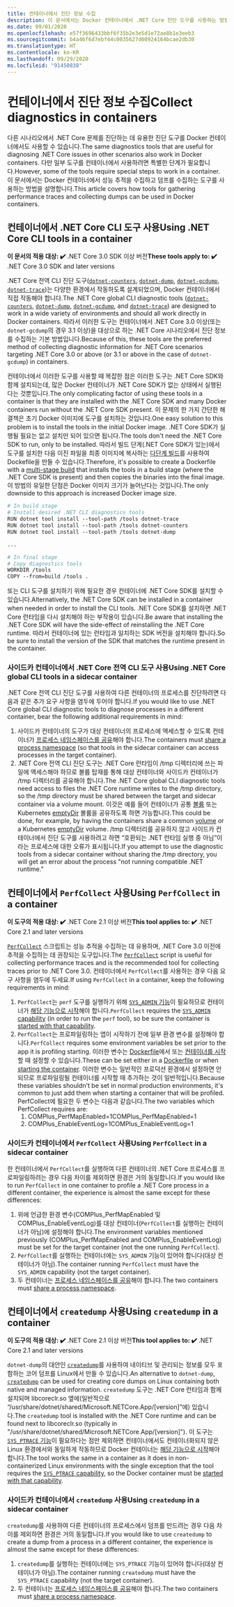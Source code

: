 ```yaml
---
title: 컨테이너에서 진단 정보 수집
description: 이 문서에서는 Docker 컨테이너에서 .NET Core 진단 도구를 사용하는 방법에 대해 알아봅니다.
ms.date: 09/01/2020
ms.openlocfilehash: e57f3696433bbf6f35b2e3e5d1e72ae8b1e3eeb3
ms.sourcegitcommit: b4a46f6d7ebf44c0035627d00924164bcae2db30
ms.translationtype: HT
ms.contentlocale: ko-KR
ms.lasthandoff: 09/29/2020
ms.locfileid: "91450838"
---
```

# <a name="collect-diagnostics-in-containers"></a><span data-ttu-id="f1481-103">컨테이너에서 진단 정보 수집</span><span class="sxs-lookup"><span data-stu-id="f1481-103">Collect diagnostics in containers</span></span>

<span data-ttu-id="f1481-104">다른 시나리오에서 .NET Core 문제를 진단하는 데 유용한 진단 도구를 Docker 컨테이너에서도 사용할 수 있습니다.</span><span class="sxs-lookup"><span data-stu-id="f1481-104">The same diagnostics tools that are useful for diagnosing .NET Core issues in other scenarios also work in Docker containers.</span></span> <span data-ttu-id="f1481-105">다만 일부 도구를 컨테이너에서 사용하려면 특별한 단계가 필요합니다.</span><span class="sxs-lookup"><span data-stu-id="f1481-105">However, some of the tools require special steps to work in a container.</span></span> <span data-ttu-id="f1481-106">이 문서에서는 Docker 컨테이너에서 성능 추적을 수집하고 덤프를 수집하는 도구를 사용하는 방법을 설명합니다.</span><span class="sxs-lookup"><span data-stu-id="f1481-106">This article covers how tools for gathering performance traces and collecting dumps can be used in Docker containers.</span></span>

## <a name="using-net-core-cli-tools-in-a-container"></a><span data-ttu-id="f1481-107">컨테이너에서 .NET Core CLI 도구 사용</span><span class="sxs-lookup"><span data-stu-id="f1481-107">Using .NET Core CLI tools in a container</span></span>

<span data-ttu-id="f1481-108">**이 문서의 적용 대상: ✔️** .NET Core 3.0 SDK 이상 버전</span><span class="sxs-lookup"><span data-stu-id="f1481-108">**These tools apply to: ✔️** .NET Core 3.0 SDK and later versions</span></span>

<span data-ttu-id="f1481-109">.NET Core 전역 CLI 진단 도구([`dotnet-counters`](dotnet-counters.md), [`dotnet-dump`](dotnet-dump.md), [`dotnet-gcdump`](dotnet-gcdump.md), [`dotnet-trace`](dotnet-trace.md))는 다양한 환경에서 작동하도록 설계되었으며, Docker 컨테이너에서 직접 작동해야 합니다.</span><span class="sxs-lookup"><span data-stu-id="f1481-109">The .NET Core global CLI diagnostic tools ([`dotnet-counters`](dotnet-counters.md), [`dotnet-dump`](dotnet-dump.md), [`dotnet-gcdump`](dotnet-gcdump.md), and [`dotnet-trace`](dotnet-trace.md)) are designed to work in a wide variety of environments and should all work directly in Docker containers.</span></span> <span data-ttu-id="f1481-110">따라서 이러한 도구는 컨테이너에서 .NET Core 3.0 이상(또는 `dotnet-gcdump`의 경우 3.1 이상)을 대상으로 하는 .NET Core 시나리오에서 진단 정보를 수집하는 기본 방법입니다.</span><span class="sxs-lookup"><span data-stu-id="f1481-110">Because of this, these tools are the preferred method of collecting diagnostic information for .NET Core scenarios targeting .NET Core 3.0 or above (or 3.1 or above in the case of `dotnet-gcdump`) in containers.</span></span>

<span data-ttu-id="f1481-111">컨테이너에서 이러한 도구를 사용할 때 복잡한 점은 이러한 도구는 .NET Core SDK와 함께 설치되는데, 많은 Docker 컨테이너가 .NET Core SDK가 없는 상태에서 실행된다는 것뿐입니다.</span><span class="sxs-lookup"><span data-stu-id="f1481-111">The only complicating factor of using these tools in a container is that they are installed with the .NET Core SDK and many Docker containers run without the .NET Core SDK present.</span></span> <span data-ttu-id="f1481-112">이 문제의 한 가지 간단한 해결책은 초기 Docker 이미지에 도구를 설치하는 것입니다.</span><span class="sxs-lookup"><span data-stu-id="f1481-112">One easy solution to this problem is to install the tools in the initial Docker image.</span></span> <span data-ttu-id="f1481-113">.NET Core SDK가 실행될 필요는 없고 설치만 되어 있으면 됩니다.</span><span class="sxs-lookup"><span data-stu-id="f1481-113">The tools don't need the .NET Core SDK to run, only to be installed.</span></span> <span data-ttu-id="f1481-114">따라서 빌드 단계(.NET Core SDK가 있는)에서 도구를 설치한 다음 이진 파일을 최종 이미지에 복사하는 [다단계 빌드](https://docs.docker.com/develop/develop-images/multistage-build/)를 사용하여 Dockefile을 만들 수 있습니다.</span><span class="sxs-lookup"><span data-stu-id="f1481-114">Therefore, it's possible to create a Dockerfile with a [multi-stage build](https://docs.docker.com/develop/develop-images/multistage-build/) that installs the tools in a build stage (where the .NET Core SDK is present) and then copies the binaries into the final image.</span></span> <span data-ttu-id="f1481-115">이 방법의 유일한 단점은 Docker 이미지 크기가 늘어난다는 것입니다.</span><span class="sxs-lookup"><span data-stu-id="f1481-115">The only downside to this approach is increased Docker image size.</span></span>

```dockerfile
# In build stage
# Install desired .NET CLI diagnostics tools
RUN dotnet tool install --tool-path /tools dotnet-trace
RUN dotnet tool install --tool-path /tools dotnet-counters
RUN dotnet tool install --tool-path /tools dotnet-dump

...

# In final stage
# Copy diagnostics tools
WORKDIR /tools
COPY --from=build /tools .
```

<span data-ttu-id="f1481-116">또는 CLI 도구를 설치하기 위해 필요한 경우 컨테이너에 .NET Core SDK를 설치할 수 있습니다.</span><span class="sxs-lookup"><span data-stu-id="f1481-116">Alternatively, the .NET Core SDK can be installed in a container when needed in order to install the CLI tools.</span></span> <span data-ttu-id="f1481-117">.NET Core SDK를 설치하면 .NET Core 런타임을 다시 설치해야 하는 부작용이 있습니다.</span><span class="sxs-lookup"><span data-stu-id="f1481-117">Be aware that installing the .NET Core SDK will have the side-effect of reinstalling the .NET Core runtime.</span></span> <span data-ttu-id="f1481-118">따라서 컨테이너에 있는 런타임과 일치하는 SDK 버전을 설치해야 합니다.</span><span class="sxs-lookup"><span data-stu-id="f1481-118">So be sure to install the version of the SDK that matches the runtime present in the container.</span></span>

### <a name="using-net-core-global-cli-tools-in-a-sidecar-container"></a><span data-ttu-id="f1481-119">사이드카 컨테이너에서 .NET Core 전역 CLI 도구 사용</span><span class="sxs-lookup"><span data-stu-id="f1481-119">Using .NET Core global CLI tools in a sidecar container</span></span>

<span data-ttu-id="f1481-120">.NET Core 전역 CLI 진단 도구를 사용하여 다른 컨테이너의 프로세스를 진단하려면 다음과 같은 추가 요구 사항을 염두에 두어야 합니다.</span><span class="sxs-lookup"><span data-stu-id="f1481-120">If you would like to use .NET Core global CLI diagnostic tools to diagnose processes in a different container, bear the following additional requirements in mind:</span></span>

1. <span data-ttu-id="f1481-121">사이드카 컨테이너의 도구가 대상 컨테이너의 프로세스에 액세스할 수 있도록 컨테이너가 [프로세스 네임스페이스를 공유](https://docs.docker.com/engine/reference/run/#pid-settings---pid)해야 합니다.</span><span class="sxs-lookup"><span data-stu-id="f1481-121">The containers must [share a process namespace](https://docs.docker.com/engine/reference/run/#pid-settings---pid) (so that tools in the sidecar container can access processes in the target container).</span></span>
2. <span data-ttu-id="f1481-122">.NET Core 전역 CLI 진단 도구는 .NET Core 런타임이 /tmp 디렉터리에 쓰는 파일에 액세스해야 하므로 볼륨 탑재를 통해 대상 컨테이너와 사이드카 컨테이너가 /tmp 디렉터리를 공유해야 합니다.</span><span class="sxs-lookup"><span data-stu-id="f1481-122">The .NET Core global CLI diagnostic tools need access to files the .NET Core runtime writes to the /tmp directory, so the /tmp directory must be shared between the target and sidecar container via a volume mount.</span></span> <span data-ttu-id="f1481-123">이것은 예를 들어 컨테이너가 공통 [볼륨](https://docs.docker.com/storage/volumes/#create-and-manage-volumes) 또는 Kubernetes [emptyDir](https://kubernetes.io/docs/concepts/storage/volumes/#emptydir) 볼륨을 공유하도록 하면 가능합니다.</span><span class="sxs-lookup"><span data-stu-id="f1481-123">This could be done, for example, by having the containers share a common [volume](https://docs.docker.com/storage/volumes/#create-and-manage-volumes) or a Kubernetes [emptyDir](https://kubernetes.io/docs/concepts/storage/volumes/#emptydir) volume.</span></span> <span data-ttu-id="f1481-124">/tmp 디렉터리를 공유하지 않고 사이드카 컨테이너에서 진단 도구를 사용하려고 하면 “호환되는 .NET 런타임 실행 중 아님”이라는 프로세스에 대한 오류가 표시됩니다.</span><span class="sxs-lookup"><span data-stu-id="f1481-124">If you attempt to use the diagnostic tools from a sidecar container without sharing the /tmp directory, you will get an error about the process "not running compatible .NET runtime."</span></span>

## <a name="using-perfcollect-in-a-container"></a><span data-ttu-id="f1481-125">컨테이너에서 `PerfCollect` 사용</span><span class="sxs-lookup"><span data-stu-id="f1481-125">Using `PerfCollect` in a container</span></span>

<span data-ttu-id="f1481-126">**이 도구의 적용 대상: ✔️** .NET Core 2.1 이상 버전</span><span class="sxs-lookup"><span data-stu-id="f1481-126">**This tool applies to: ✔️** .NET Core 2.1 and later versions</span></span>

<span data-ttu-id="f1481-127">[`PerfCollect`](https://github.com/dotnet/coreclr/blob/master/Documentation/project-docs/linux-performance-tracing.md) 스크립트는 성능 추적을 수집하는 데 유용하며, .NET Core 3.0 이전에 추적을 수집하는 데 권장되는 도구입니다.</span><span class="sxs-lookup"><span data-stu-id="f1481-127">The [`PerfCollect`](https://github.com/dotnet/coreclr/blob/master/Documentation/project-docs/linux-performance-tracing.md) script is useful for collecting performance traces and is the recommended tool for collecting traces prior to .NET Core 3.0.</span></span> <span data-ttu-id="f1481-128">컨테이너에서 `PerfCollect`를 사용하는 경우 다음 요구 사항을 염두에 두세요.</span><span class="sxs-lookup"><span data-stu-id="f1481-128">If using `PerfCollect` in a container, keep the following requirements in mind:</span></span>

1. <span data-ttu-id="f1481-129">`PerfCollect`는 `perf` 도구를 실행하기 위해 [`SYS_ADMIN` 기능](https://man7.org/linux/man-pages/man7/capabilities.7.html)이 필요하므로 컨테이너가 [해당 기능으로 시작](https://docs.docker.com/engine/reference/run/#runtime-privilege-and-linux-capabilities)해야 합니다.</span><span class="sxs-lookup"><span data-stu-id="f1481-129">`PerfCollect` requires the [`SYS_ADMIN` capability](https://man7.org/linux/man-pages/man7/capabilities.7.html) (in order to run the `perf` tool), so be sure the container is [started with that capability](https://docs.docker.com/engine/reference/run/#runtime-privilege-and-linux-capabilities).</span></span>
2. <span data-ttu-id="f1481-130">`PerfCollect`는 프로파일링하는 앱이 시작하기 전에 일부 환경 변수를 설정해야 합니다.</span><span class="sxs-lookup"><span data-stu-id="f1481-130">`PerfCollect` requires some environment variables be set prior to the app it is profiling starting.</span></span> <span data-ttu-id="f1481-131">이러한 변수는 [Dockerfile](https://docs.docker.com/engine/reference/builder/#env)에서 또는 [컨테이너를 시작](https://docs.docker.com/engine/reference/run/#env-environment-variables)할 때 설정할 수 있습니다.</span><span class="sxs-lookup"><span data-stu-id="f1481-131">These can be set either in a [Dockerfile](https://docs.docker.com/engine/reference/builder/#env) or when [starting the container](https://docs.docker.com/engine/reference/run/#env-environment-variables).</span></span> <span data-ttu-id="f1481-132">이러한 변수는 일반적인 프로덕션 환경에서 설정하면 안 되므로 프로파일링될 컨테이너를 시작할 때 추가하는 것이 일반적입니다.</span><span class="sxs-lookup"><span data-stu-id="f1481-132">Because these variables shouldn't be set in normal production environments, it's common to just add them when starting a container that will be profiled.</span></span> <span data-ttu-id="f1481-133">PerfCollect에 필요한 두 변수는 다음과 같습니다.</span><span class="sxs-lookup"><span data-stu-id="f1481-133">The two variables which PerfCollect requires are:</span></span>
    1. <span data-ttu-id="f1481-134">COMPlus_PerfMapEnabled=1</span><span class="sxs-lookup"><span data-stu-id="f1481-134">COMPlus_PerfMapEnabled=1</span></span>
    1. <span data-ttu-id="f1481-135">COMPlus_EnableEventLog=1</span><span class="sxs-lookup"><span data-stu-id="f1481-135">COMPlus_EnableEventLog=1</span></span>

### <a name="using-perfcollect-in-a-sidecar-container"></a><span data-ttu-id="f1481-136">사이드카 컨테이너에서 `PerfCollect` 사용</span><span class="sxs-lookup"><span data-stu-id="f1481-136">Using `PerfCollect` in a sidecar container</span></span>

<span data-ttu-id="f1481-137">한 컨테이너에서 `PerfCollect`를 실행하여 다른 컨테이너의 .NET Core 프로세스를 프로파일링하려는 경우 다음 차이를 제외하면 환경은 거의 동일합니다.</span><span class="sxs-lookup"><span data-stu-id="f1481-137">If you would like to run `PerfCollect` in one container to profile a .NET Core process in a different container, the experience is almost the same except for these differences:</span></span>

1. <span data-ttu-id="f1481-138">위에 언급한 환경 변수(COMPlus_PerfMapEnabled 및 COMPlus_EnableEventLog)를 대상 컨테이너(`PerfCollect`를 실행하는 컨테이너가 아님)에 설정해야 합니다.</span><span class="sxs-lookup"><span data-stu-id="f1481-138">The environment variables mentioned previously (COMPlus_PerfMapEnabled and COMPlus_EnableEventLog) must be set for the target container (not the one running `PerfCollect`).</span></span>
2. <span data-ttu-id="f1481-139">`PerfCollect`를 실행하는 컨테이너에는 `SYS_ADMIN` 기능이 있어야 합니다(대상 컨테이너가 아님).</span><span class="sxs-lookup"><span data-stu-id="f1481-139">The container running `PerfCollect` must have the `SYS_ADMIN` capability (not the target container).</span></span>
3. <span data-ttu-id="f1481-140">두 컨테이너는 [프로세스 네임스페이스를 공유](https://docs.docker.com/engine/reference/run/#pid-settings---pid)해야 합니다.</span><span class="sxs-lookup"><span data-stu-id="f1481-140">The two containers must [share a process namespace](https://docs.docker.com/engine/reference/run/#pid-settings---pid).</span></span>

## <a name="using-createdump-in-a-container"></a><span data-ttu-id="f1481-141">컨테이너에서 `createdump` 사용</span><span class="sxs-lookup"><span data-stu-id="f1481-141">Using `createdump` in a container</span></span>

<span data-ttu-id="f1481-142">**이 도구의 적용 대상: ✔️** .NET Core 2.1 이상 버전</span><span class="sxs-lookup"><span data-stu-id="f1481-142">**This tool applies to: ✔️** .NET Core 2.1 and later versions</span></span>

<span data-ttu-id="f1481-143">`dotnet-dump`의 대안인 [`createdump`](https://github.com/dotnet/runtime/blob/master/docs/design/coreclr/botr/xplat-minidump-generation.md)를 사용하여 네이티브 및 관리되는 정보를 모두 포함하는 코어 덤프를 Linux에서 만들 수 있습니다.</span><span class="sxs-lookup"><span data-stu-id="f1481-143">An alternative to `dotnet-dump`, [`createdump`](https://github.com/dotnet/runtime/blob/master/docs/design/coreclr/botr/xplat-minidump-generation.md) can be used for creating core dumps on Linux containing both native and managed information.</span></span> <span data-ttu-id="f1481-144">`createdump` 도구는 .NET Core 런타임과 함께 설치되며 libcoreclr.so 옆에(일반적으로 “/usr/share/dotnet/shared/Microsoft.NETCore.App/[version]”에) 있습니다.</span><span class="sxs-lookup"><span data-stu-id="f1481-144">The `createdump` tool is installed with the .NET Core runtime and can be found next to libcoreclr.so (typically in "/usr/share/dotnet/shared/Microsoft.NETCore.App/[version]").</span></span> <span data-ttu-id="f1481-145">이 도구는 [`SYS_PTRACE` 기능](https://man7.org/linux/man-pages/man7/capabilities.7.html)이 필요하다는 점만 제외하면 컨테이너에서도 컨테이너화되지 않은 Linux 환경에서와 동일하게 작동하므로 Docker 컨테이너는 [해당 기능으로 시작](https://docs.docker.com/engine/reference/run/#runtime-privilege-and-linux-capabilities)해야 합니다.</span><span class="sxs-lookup"><span data-stu-id="f1481-145">The tool works the same in a container as it does in non-containerized Linux environments with the single exception that the tool requires the [`SYS_PTRACE` capability](https://man7.org/linux/man-pages/man7/capabilities.7.html), so the Docker container must be [started with that capability](https://docs.docker.com/engine/reference/run/#runtime-privilege-and-linux-capabilities).</span></span>

### <a name="using-createdump-in-a-sidecar-container"></a><span data-ttu-id="f1481-146">사이드카 컨테이너에서 `createdump` 사용</span><span class="sxs-lookup"><span data-stu-id="f1481-146">Using `createdump` in a sidecar container</span></span>

<span data-ttu-id="f1481-147">`createdump`를 사용하여 다른 컨테이너의 프로세스에서 덤프를 만드려는 경우 다음 차이를 제외하면 환경은 거의 동일합니다.</span><span class="sxs-lookup"><span data-stu-id="f1481-147">If you would like to use `createdump` to create a dump from a process in a different container, the experience is almost the same except for these differences:</span></span>

1. <span data-ttu-id="f1481-148">`createdump`를 실행하는 컨테이너에는 `SYS_PTRACE` 기능이 있어야 합니다(대상 컨테이너가 아님).</span><span class="sxs-lookup"><span data-stu-id="f1481-148">The container running `createdump` must have the `SYS_PTRACE` capability (not the target container).</span></span>
2. <span data-ttu-id="f1481-149">두 컨테이너는 [프로세스 네임스페이스를 공유](https://docs.docker.com/engine/reference/run/#pid-settings---pid)해야 합니다.</span><span class="sxs-lookup"><span data-stu-id="f1481-149">The two containers must [share a process namespace](https://docs.docker.com/engine/reference/run/#pid-settings---pid).</span></span>
